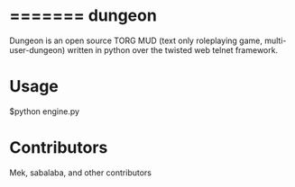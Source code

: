 =======
dungeon
=======

Dungeon is an open source TORG MUD (text only roleplaying game,
multi-user-dungeon) written in python over the twisted web telnet
framework.

Usage
=====
$python engine.py <port>

Contributors
============
Mek, sabalaba, and other contributors